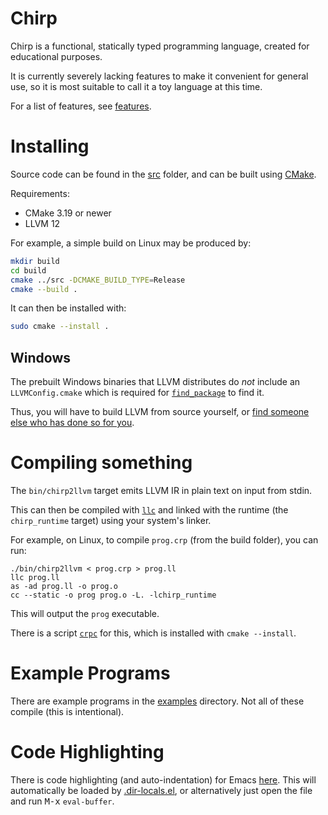 # Chirp

Chirp is a functional, statically typed programming language, created for educational purposes.

It is currently severely lacking features to make it convenient for general use,
so it is most suitable to call it a toy language at this time.

For a list of features, see [features](features.md).

# Installing

Source code can be found in the [src](./src) folder,
and can be built using [CMake](https://cmake.org/).

Requirements:

- CMake 3.19 or newer
- LLVM 12

For example, a simple build on Linux may be produced by:
```bash
mkdir build
cd build
cmake ../src -DCMAKE_BUILD_TYPE=Release
cmake --build .
```

It can then be installed with:
```bash
sudo cmake --install .
```

## Windows

The prebuilt Windows binaries that LLVM distributes do _not_
include an `LLVMConfig.cmake` which is required for
[`find_package`](https://cmake.org/cmake/help/latest/command/find_package.html)
to find it.

Thus, you will have to build LLVM from source yourself, or
[find someone else who has done so for you](https://github.com/vovkos/llvm-package-windows).

# Compiling something

The `bin/chirp2llvm` target emits LLVM IR in plain text on input from stdin.

This can then be compiled with [`llc`](https://llvm.org/docs/CommandGuide/llc.html)
and linked with the runtime (the `chirp_runtime` target) using your system's linker.

For example, on Linux, to compile `prog.crp` (from the build folder),
you can run:

```shell
./bin/chirp2llvm < prog.crp > prog.ll
llc prog.ll
as -ad prog.ll -o prog.o
cc --static -o prog prog.o -L. -lchirp_runtime
```

This will output the `prog` executable.

There is a script [`crpc`](./scripts/crpc) for this,
which is installed with `cmake --install`.

# Example Programs

There are example programs in the [examples](./examples) directory.
Not all of these compile (this is intentional).

# Code Highlighting

There is code highlighting (and auto-indentation) for Emacs [here](./emacs/chirp-mode.el).
This will automatically be loaded by [.dir-locals.el](.dir-locals.el),
or alternatively just open the file and run <kbd>M-x</kbd> `eval-buffer`.
